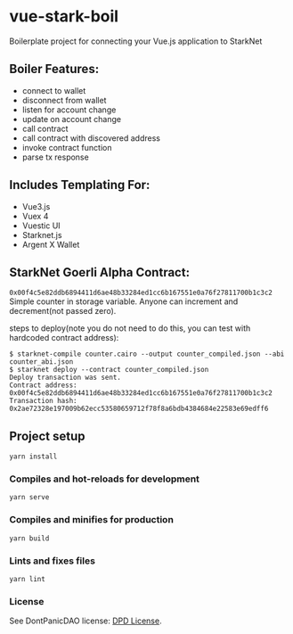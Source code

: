 # vue-stark-boil
Boilerplate project for connecting your Vue.js application to StarkNet

## Boiler Features:
- connect to wallet
- disconnect from wallet
- listen for account change
- update on account change
- call contract
- call contract with discovered address
- invoke contract function
- parse tx response

## Includes Templating For:
- Vue3.js
- Vuex 4
- Vuestic UI
- Starknet.js
- Argent X Wallet

## StarkNet Goerli Alpha Contract:
`0x00f4c5e82ddb6894411d6ae48b33284ed1cc6b167551e0a76f27811700b1c3c2`
Simple counter in storage variable. Anyone can increment and decrement(not passed zero).

steps to deploy(note you do not need to do this, you can test with hardcoded contract address):
```
$ starknet-compile counter.cairo --output counter_compiled.json --abi counter_abi.json
$ starknet deploy --contract counter_compiled.json
Deploy transaction was sent.
Contract address: 0x00f4c5e82ddb6894411d6ae48b33284ed1cc6b167551e0a76f27811700b1c3c2
Transaction hash: 0x2ae72328e197009b62ecc53580659712f78f8a6bdb4384684e22583e69edff6
```

## Project setup
```
yarn install
```

### Compiles and hot-reloads for development
```
yarn serve
```

### Compiles and minifies for production
```
yarn build
```

### Lints and fixes files
```
yarn lint
```

### License
See DontPanicDAO license: [DPD License](https://github.com/dontpanicdao/LICENSE/blob/main/LICENSE).
